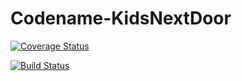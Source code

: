 # Codename-KidsNextDoor

[![Coverage Status](https://coveralls.io/repos/github/Mtuthuko/Codename-KidsNextDoor/badge.svg?branch=master)](https://coveralls.io/github/Mtuthuko/Codename-KidsNextDoor?branch=master)

[![Build Status](https://travis-ci.org/Mtuthuko/Codename-KidsNextDoor.svg?branch=master)](https://travis-ci.org/Mtuthuko/Codename-KidsNextDoor)

